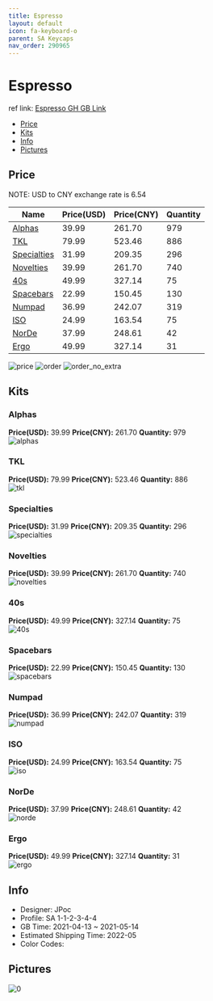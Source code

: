 ```yaml
---
title: Espresso 
layout: default
icon: fa-keyboard-o
parent: SA Keycaps
nav_order: 290965
---
```


# Espresso 

ref link: [Espresso GH GB Link](https://geekhack.org/index.php?topic=112244.0)

* [Price](#price)
* [Kits](#kits)
* [Info](#info)
* [Pictures](#pictures)

## Price

NOTE: USD to CNY exchange rate is 6.54

| Name          | Price(USD)   |  Price(CNY) | Quantity |
| ------------- | ------------ |  ---------- | -------- |
|[Alphas](#alphas)|39.99|261.70|979|
|[TKL](#tkl)|79.99|523.46|886|
|[Specialties](#specialties)|31.99|209.35|296|
|[Novelties](#novelties)|39.99|261.70|740|
|[40s](#40s)|49.99|327.14|75|
|[Spacebars](#spacebars)|22.99|150.45|130|
|[Numpad](#numpad)|36.99|242.07|319|
|[ISO](#iso)|24.99|163.54|75|
|[NorDe](#norde)|37.99|248.61|42|
|[Ergo](#ergo)|49.99|327.14|31|

<img src="{{ 'assets/images/sa-keycaps/Espresso/price.jpg' | relative_url }}" alt="price" class="image featured">
<img src="{{ 'assets/images/sa-keycaps/Espresso/order.png' | relative_url }}" alt="order" class="image featured">
<img src="{{ 'assets/images/sa-keycaps/Espresso/order_no_extra.png' | relative_url }}" alt="order_no_extra" class="image featured">

## Kits
### Alphas  
**Price(USD):** 39.99	**Price(CNY):** 261.70	**Quantity:** 979  
<img src="{{ 'assets/images/sa-keycaps/Espresso/kits_pics/alphas.jpg' | relative_url }}" alt="alphas" class="image featured">

### TKL  
**Price(USD):** 79.99	**Price(CNY):** 523.46	**Quantity:** 886  
<img src="{{ 'assets/images/sa-keycaps/Espresso/kits_pics/tkl.jpg' | relative_url }}" alt="tkl" class="image featured">

### Specialties  
**Price(USD):** 31.99	**Price(CNY):** 209.35	**Quantity:** 296  
<img src="{{ 'assets/images/sa-keycaps/Espresso/kits_pics/specialties.jpg' | relative_url }}" alt="specialties" class="image featured">

### Novelties  
**Price(USD):** 39.99	**Price(CNY):** 261.70	**Quantity:** 740  
<img src="{{ 'assets/images/sa-keycaps/Espresso/kits_pics/novelties.jpg' | relative_url }}" alt="novelties" class="image featured">

### 40s  
**Price(USD):** 49.99	**Price(CNY):** 327.14	**Quantity:** 75  
<img src="{{ 'assets/images/sa-keycaps/Espresso/kits_pics/40s.jpg' | relative_url }}" alt="40s" class="image featured">

### Spacebars  
**Price(USD):** 22.99	**Price(CNY):** 150.45	**Quantity:** 130  
<img src="{{ 'assets/images/sa-keycaps/Espresso/kits_pics/spacebars.jpg' | relative_url }}" alt="spacebars" class="image featured">

### Numpad  
**Price(USD):** 36.99	**Price(CNY):** 242.07	**Quantity:** 319  
<img src="{{ 'assets/images/sa-keycaps/Espresso/kits_pics/numpad.jpg' | relative_url }}" alt="numpad" class="image featured">

### ISO  
**Price(USD):** 24.99	**Price(CNY):** 163.54	**Quantity:** 75  
<img src="{{ 'assets/images/sa-keycaps/Espresso/kits_pics/iso.jpg' | relative_url }}" alt="iso" class="image featured">

### NorDe  
**Price(USD):** 37.99	**Price(CNY):** 248.61	**Quantity:** 42  
<img src="{{ 'assets/images/sa-keycaps/Espresso/kits_pics/norde.jpg' | relative_url }}" alt="norde" class="image featured">

### Ergo  
**Price(USD):** 49.99	**Price(CNY):** 327.14	**Quantity:** 31  
<img src="{{ 'assets/images/sa-keycaps/Espresso/kits_pics/ergo.jpg' | relative_url }}" alt="ergo" class="image featured">

## Info
* Designer: JPoc  
* Profile: SA 1-1-2-3-4-4  
* GB Time: 2021-04-13 ~ 2021-05-14  
* Estimated Shipping Time: 2022-05  
* Color Codes:  


## Pictures  
<img src="{{ 'assets/images/sa-keycaps/Espresso/rendering_pics/0.jpg' | relative_url }}" alt="0" class="image featured">
